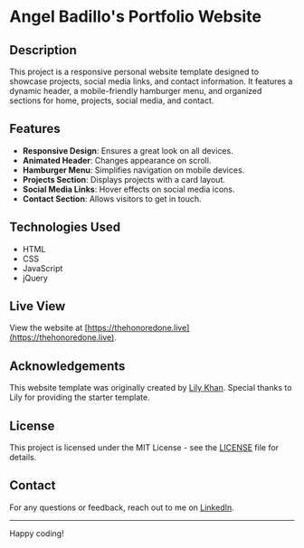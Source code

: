 # Angel Badillo's Portfolio Website

## Description

This project is a responsive personal website template designed to showcase projects, social media links, and contact information. It features a dynamic header, a mobile-friendly hamburger menu, and organized sections for home, projects, social media, and contact.

## Features

- **Responsive Design**: Ensures a great look on all devices.
- **Animated Header**: Changes appearance on scroll.
- **Hamburger Menu**: Simplifies navigation on mobile devices.
- **Projects Section**: Displays projects with a card layout.
- **Social Media Links**: Hover effects on social media icons.
- **Contact Section**: Allows visitors to get in touch.

## Technologies Used

- HTML
- CSS
- JavaScript
- jQuery

## Live View

View the website at [https://thehonoredone.live](https://thehonoredone.live).

## Acknowledgements

This website template was originally created by [Lily Khan](https://replit.com/@lilykhan). Special thanks to Lily for providing the starter template.

## License

This project is licensed under the MIT License - see the [LICENSE](LICENSE) file for details.

## Contact

For any questions or feedback, reach out to me on [LinkedIn](https://www.linkedin.com/in/angel-badillo-hernandez/).

---
Happy coding!